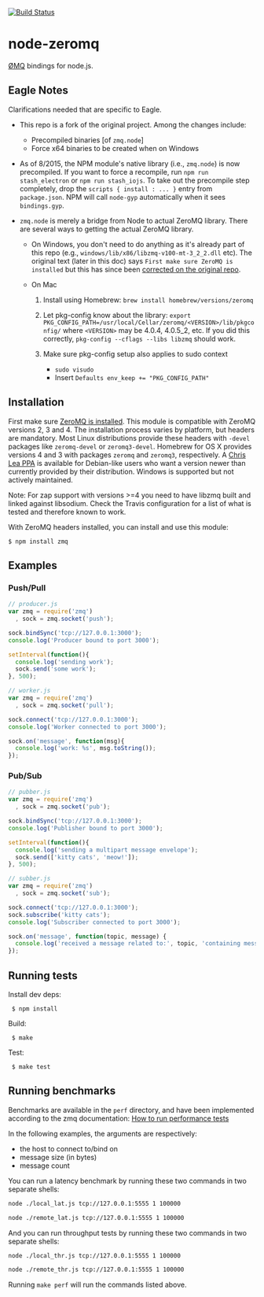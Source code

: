 [![Build Status](https://travis-ci.org/JustinTulloss/zeromq.node.png)](https://travis-ci.org/JustinTulloss/zeromq.node)

# node-zeromq

  [ØMQ](http://www.zeromq.org/) bindings for node.js.

## Eagle Notes

Clarifications needed that are specific to Eagle.

*	This repo is a fork of the original project.  Among the changes include:

	*	Precompiled binaries [of `zmq.node`]
	*	Force x64 binaries to be created when on Windows

*	As of 8/2015, the NPM module's native library (i.e., `zmq.node`) is now precompiled.
	If you want to force a recompile, run `npm run stash_electron` or `npm run stash_iojs`.
	To take out the precompile step completely, drop the `scripts { install : ... }` entry from `package.json`.
	NPM will call `node-gyp` automatically when it sees `bindings.gyp`.

*	`zmq.node` is merely a bridge from Node to actual ZeroMQ library.  There are several ways to getting the actual ZeroMQ library.

	*	On Windows, you don't need to do anything as it's already part of this repo (e.g., `windows/lib/x86/libzmq-v100-mt-3_2_2.dll` etc).
		The original text (later in this doc) says `First make sure ZeroMQ is installed` but this has since been
		[corrected on the original repo](https://github.com/JustinTulloss/zeromq.node/blob/094c29b184c91dea4147e0b1813610f4de76eb99/README.md#on-windows).
	*	On Mac

		1.	Install using Homebrew: `brew install homebrew/versions/zeromq`
		2.	Let pkg-config know about the library: `export PKG_CONFIG_PATH=/usr/local/Cellar/zeromq/<VERSION>/lib/pkgconfig/`
			where `<VERSION>` may be 4.0.4, 4.0.5_2, etc.
			If you did this correctly, `pkg-config --cflags --libs libzmq` should work.
		3.	Make sure pkg-config setup also applies to sudo context
		
			*	`sudo visudo`
			*	Insert `Defaults env_keep += "PKG_CONFIG_PATH"`

## Installation

First make sure [ZeroMQ is installed](http://www.zeromq.org/intro:get-the-software).
This module is compatible with ZeroMQ versions 2, 3 and 4. The installation
process varies by platform, but headers are mandatory. Most Linux distributions
provide these headers with `-devel` packages like `zeromq-devel` or
`zeromq3-devel`. Homebrew for OS X provides versions 4 and 3 with packages
`zeromq` and `zeromq3`, respectively. A
[Chris Lea PPA](https://launchpad.net/~chris-lea/+archive/ubuntu/zeromq)
is available for Debian-like users who want a version newer than currently
provided by their distribution. Windows is supported but not actively
maintained.

Note: For zap support with versions >=4 you need to have libzmq built and linked
against libsodium. Check the Travis configuration for a list of what is tested
and therefore known to work.

With ZeroMQ headers installed, you can install and use this module:

    $ npm install zmq

## Examples

### Push/Pull

```js
// producer.js
var zmq = require('zmq')
  , sock = zmq.socket('push');

sock.bindSync('tcp://127.0.0.1:3000');
console.log('Producer bound to port 3000');

setInterval(function(){
  console.log('sending work');
  sock.send('some work');
}, 500);
```

```js
// worker.js
var zmq = require('zmq')
  , sock = zmq.socket('pull');

sock.connect('tcp://127.0.0.1:3000');
console.log('Worker connected to port 3000');

sock.on('message', function(msg){
  console.log('work: %s', msg.toString());
});
```

### Pub/Sub

```js
// pubber.js
var zmq = require('zmq')
  , sock = zmq.socket('pub');

sock.bindSync('tcp://127.0.0.1:3000');
console.log('Publisher bound to port 3000');

setInterval(function(){
  console.log('sending a multipart message envelope');
  sock.send(['kitty cats', 'meow!']);
}, 500);
```

```js
// subber.js
var zmq = require('zmq')
  , sock = zmq.socket('sub');

sock.connect('tcp://127.0.0.1:3000');
sock.subscribe('kitty cats');
console.log('Subscriber connected to port 3000');

sock.on('message', function(topic, message) {
  console.log('received a message related to:', topic, 'containing message:', message);
});
```

## Running tests

  Install dev deps:

     $ npm install

  Build:

     $ make

  Test:

     $ make test

## Running benchmarks

Benchmarks are available in the `perf` directory, and have been implemented
according to the zmq documentation:
[How to run performance tests](http://www.zeromq.org/results:perf-howto)

In the following examples, the arguments are respectively:
- the host to connect to/bind on
- message size (in bytes)
- message count

You can run a latency benchmark by running these two commands in two separate
shells:

```sh
node ./local_lat.js tcp://127.0.0.1:5555 1 100000
```

```sh
node ./remote_lat.js tcp://127.0.0.1:5555 1 100000
```

And you can run throughput tests by running these two commands in two
separate shells:

```sh
node ./local_thr.js tcp://127.0.0.1:5555 1 100000
```

```sh
node ./remote_thr.js tcp://127.0.0.1:5555 1 100000
```

Running `make perf` will run the commands listed above.

